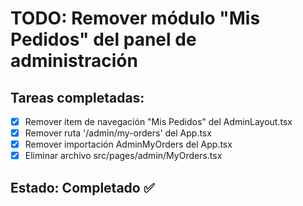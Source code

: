 # TODO: Remover módulo "Mis Pedidos" del panel de administración

## Tareas completadas:
- [x] Remover item de navegación "Mis Pedidos" del AdminLayout.tsx
- [x] Remover ruta '/admin/my-orders' del App.tsx
- [x] Remover importación AdminMyOrders del App.tsx
- [x] Eliminar archivo src/pages/admin/MyOrders.tsx

## Estado: Completado ✅
